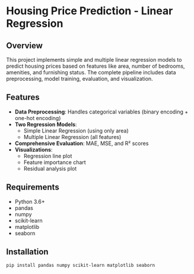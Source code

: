 # Housing Price Prediction - Linear Regression

## Overview
This project implements simple and multiple linear regression models to predict housing prices based on features like area, number of bedrooms, amenities, and furnishing status. The complete pipeline includes data preprocessing, model training, evaluation, and visualization.

## Features
- **Data Preprocessing**: Handles categorical variables (binary encoding + one-hot encoding)
- **Two Regression Models**:
  - Simple Linear Regression (using only area)
  - Multiple Linear Regression (all features)
- **Comprehensive Evaluation**: MAE, MSE, and R² scores
- **Visualizations**:
  - Regression line plot
  - Feature importance chart
  - Residual analysis plot

## Requirements
- Python 3.6+
- pandas
- numpy
- scikit-learn
- matplotlib
- seaborn

## Installation
```bash
pip install pandas numpy scikit-learn matplotlib seaborn